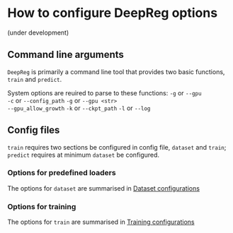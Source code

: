 # How to configure DeepReg options

(under development)

## Command line arguments
`DeepReg` is primarily a command line tool that provides two basic functions, `train` and `predict`.

System options are reuired to parse to these functions:
`-g` or `--gpu`  
`-c` or `--config_path` 
`-g` or `--gpu <str>`  
`--gpu_allow_growth`
`-k` or `--ckpt_path`
`-l` or `--log`

## Config files 
`train` requires two sections be configured in config file, `dataset` and `train`;  
`predict` requires at minimum `dataset` be configured.

### Options for predefined loaders
The options for `dataset` are summarised in [Dataset configurations](./configurations_dataset.md)

### Options for training
The options for `train` are summarised in [Training configurations](./configurations_train.md)  